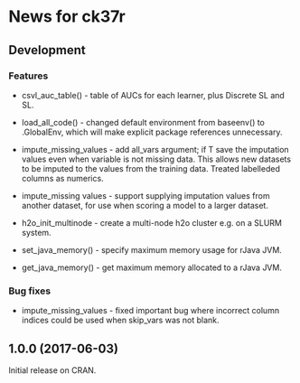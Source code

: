 # News for ck37r

## Development

### Features

* csvl_auc_table() - table of AUCs for each learner, plus Discrete SL and SL.

* load_all_code() - changed default environment from baseenv() to .GlobalEnv,
which will make explicit package references unnecessary.

* impute_missing_values - add all_vars argument; if T save the imputation values
even when variable is not missing data. This allows new datasets to be imputed
to the values from the training data. Treated labelleded columns as numerics.

* impute_missing values - support supplying imputation values from another dataset,
for use when scoring a model to a larger dataset.

* h2o_init_multinode - create a multi-node h2o cluster e.g. on a SLURM system.

* set_java_memory() - specify maximum memory usage for rJava JVM.

* get_java_memory() - get maximum memory allocated to a rJava JVM.

### Bug fixes

* impute_missing_values - fixed important bug where incorrect column indices could be used when skip_vars was not blank.

## 1.0.0 (2017-06-03)

Initial release on CRAN.
